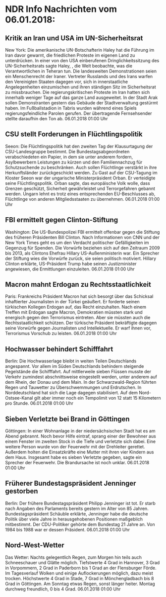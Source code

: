 # NDR Info Nachrichten vom 06.01.2018:


## Kritik an Iran und USA im UN-Sicherheitsrat
New York: Die amerikanische UN-Botschafterin Haley hat die Führung im Iran davor gewarnt, die friedlichen Proteste im eigenen Land zu unterdrücken. In einer von den USA einberufenen Dringlichkeitssitzung des UN-Sicherheitsrats sagte Haley, , die Welt beobachte, was die Verantwortlichen in Teheran tun. Die landesweiten Demonstrationen seien ein Menschenrecht der Iraner. Vertreter Russlands und des Irans warfen den Vereinigten Staaten dagegen vor, sich in innerstaatliche Angelegenheiten einzumischen und ihren ständigen Sitz im Sicherheitsrat zu missbrauchen. Die regierungskritischen Proteste im Iran hatten sich innerhalb weniger Tage auf das ganze Land ausgeweitet. In der Stadt Arak sollen Demonstranten gestern das Gebäude der Stadtverwaltung gestürmt haben. Im Fußballstadion in Tabris wurden während eines Spiels regierungsfeindliche Parolen gerufen. Der übertragende Fernsehsender stellte daraufhin den Ton ab. 06.01.2018 01:00 Uhr 

## CSU stellt Forderungen in Flüchtlingspolitik
Seeon: 	Die Flüchtlingspolitik hat den zweiten Tag der Klausurtagung der CSU-Landesgruppe bestimmt. Die Bundestagsabgeordneten verabschiedeten ein Papier, in dem sie unter anderem fordern, Asylbewerbern Leistungen zu kürzen und den Familiennachzug für Schutzsuchende zu beschränken. Auch sollen Flüchtlinge verstärkt in ihre Herkunftsländer zurückgeschickt werden. Zu Gast auf der CSU-Tagung im Kloster Seeon war der ungarische Ministerpräsident Orban. Er verteidigte seine Flüchtlingspolitik. Orban sagte, das europäische Volk wolle, dass Grenzen geschützt, Sicherheit gewährleistet und Terrorgefahren gebannt werden. Ungarn lehnt es trotz eines entsprechenden EU-Beschlusses ab, Flüchtlinge von anderen Mitgliedsstaaten zu übernehmen. 06.01.2018 01:00 Uhr 

## FBI ermittelt gegen Clinton-Stiftung
Washington: Die US-Bundespolizei FBI ermittelt offenbar gegen die Stiftung des früheren Präsidenten Bill Clinton. Nach Informationen von CNN und der New York Times geht es um den Verdacht politischer Gefälligkeiten im Gegenzug für Spenden. Die Vorwürfe beziehen sich auf den Zeitraum 2009 bis 2013, als Clintons Ehefrau Hillary US-Außenministerin war. Ein Sprecher der Stiftung wies die Vorwürfe zurück, sie seien politisch motiviert. Hillary Clinton erklärte, US-Präsident Trump habe seinen Justizminister angewiesen, die Ermittlungen einzuleiten. 06.01.2018 01:00 Uhr 

## Macron mahnt Erdogan zu Rechtsstaatlichkeit
Paris: 	Frankreichs Präsident Macron hat sich besorgt über das Schicksal inhaftierter Journalisten in der Türkei geäußert. Er forderte seinen türkischen Kollegen Erdogan auf, das Recht einzuhalten. Nach einem Treffen mit Erdogan sagte Macron, Demokratien müssten stark und energisch gegen den Terrorismus eintreten. Aber sie müssten auch die Rechtsstaatlichkeit schützen. Der türkische Präsident bekräftigte dagegen seine Vorwürfe gegen Journalisten und Intellektuelle. Er warf ihnen vor, Terrorismus Vorschub zu leisten. 06.01.2018 01:00 Uhr 

## Hochwasser behindert Schifffahrt
Berlin: Die Hochwasserlage bleibt in weiten Teilen Deutschlands angespannt. Vor allem im Süden Deutschlands behindern steigende Pegelstände die Schifffahrt. Auf mittlerweile sieben Flüssen musste der Verkehr zumindest abschnittsweise eingestellt werden, unter anderem auf dem Rhein, der Donau und dem Main. In der Schwarzwald-Region führten Regen und Tauwetter zu Überschwemmungen und Erdrutschen. In Norddeutschland hat sich die Lage dagegen stabilisiert. Auf dem Nord-Ostsee-Kanal gilt aber immer noch ein Tempolimit von 12 statt 15 Kilometern pro Stunde. 06.01.2018 01:00 Uhr 

## Sieben Verletzte bei Brand in Göttingen
Göttingen: In einer Wohnanlage in der niedersächsischen Stadt hat es am Abend gebrannt. Noch bevor Hilfe eintraf, sprang einer der Bewohner aus einem Fenster im zweiten Stock in die Tiefe und verletzte sich dabei. Eine weitere Person wurde von der Feuerwehr mit der Drehleiter gerettet. Außerdem holten die Einsatzkräfte eine Mutter mit ihren vier Kindern aus dem Haus. Insgesamt habe es sieben Verletzte gegeben, sagte ein Sprecher der Feuerwehr. Die Brandursache ist noch unklar. 06.01.2018 01:00 Uhr 

## Früherer Bundestagspräsident Jenninger gestorben
Berlin: Der frühere Bundestagspräsident Philipp Jenninger ist tot. Er starb nach Angaben des Parlaments bereits gestern im Alter von 85 Jahren. Bundestagspräsident Schäuble erklärte, Jenninger habe die deutsche Politik über viele Jahre in herausgehobenen Positionen maßgeblich mitbestimmt. Der CDU-Politiker gehörte dem Bundestag 21 Jahre an. Von 1984 bis 1988 war er dessen Präsident. 06.01.2018 01:00 Uhr 

## Nord-West-Wetter
Das Wetter:
Nachts gelegentlich Regen, zum Morgen hin teils auch Schneeschauer und Glätte möglich. Tiefstwerte 4 Grad in Hannover, 3 Grad in Vorpommern, 2 Grad in Paderborn bis 1 Grad an der Flensburger Förde. Im Tagesverlauf Wolken und einige Auflockerungen möglich, dazu meist trocken. Höchstwerte 4 Grad in Stade, 7 Grad in Mönchengladbach bis 8 Grad in Göttingen. Am Sonntag etwas Regen, sonst länger heiter. Montag durchweg freundlich, 0 bis 4 Grad. 06.01.2018 01:00 Uhr 
